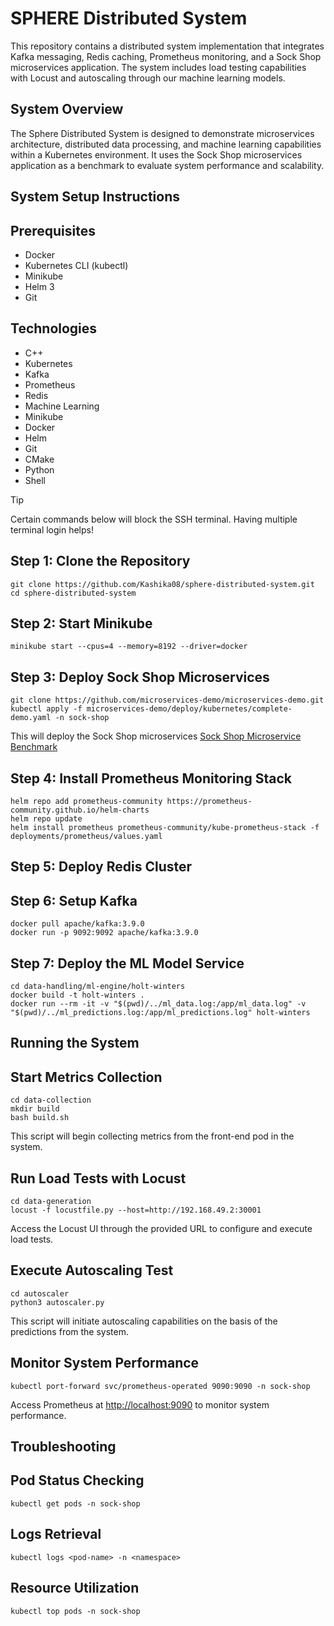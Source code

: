 
# SPHERE Distributed System

This repository contains a distributed system implementation that integrates Kafka messaging, Redis caching, Prometheus monitoring, and a Sock Shop microservices application. The system includes load testing capabilities with Locust and autoscaling through our machine learning models.

## System Overview

The Sphere Distributed System is designed to demonstrate microservices architecture, distributed data processing, and machine learning capabilities within a Kubernetes environment. It uses the Sock Shop microservices application as a benchmark to evaluate system performance and scalability.

## System Setup Instructions
## Prerequisites

-   Docker
-   Kubernetes CLI (kubectl)
-   Minikube
-   Helm 3
-   Git

## Technologies
- C++
- Kubernetes
- Kafka
- Prometheus
- Redis
- Machine Learning
- Minikube
- Docker
- Helm
- Git
- CMake
- Python
- Shell

> [!TIP]
> Certain commands below will block the SSH terminal. Having multiple terminal login helps! 

## Step 1: Clone the Repository

	git clone https://github.com/Kashika08/sphere-distributed-system.git
	cd sphere-distributed-system

## Step 2: Start Minikube

	minikube start --cpus=4 --memory=8192 --driver=docker 

## Step 3: Deploy Sock Shop Microservices

	git clone https://github.com/microservices-demo/microservices-demo.git
	kubectl apply -f microservices-demo/deploy/kubernetes/complete-demo.yaml -n sock-shop

This will deploy the Sock Shop microservices
[Sock Shop Microservice Benchmark](https://github.com/microservices-demo/microservices-demo/tree/master)

## Step 4: Install Prometheus Monitoring Stack

	helm repo add prometheus-community https://prometheus-community.github.io/helm-charts
	helm repo update
	helm install prometheus prometheus-community/kube-prometheus-stack -f deployments/prometheus/values.yaml

## Step 5: Deploy Redis Cluster

## Step 6: Setup Kafka
	docker pull apache/kafka:3.9.0
	docker run -p 9092:9092 apache/kafka:3.9.0

## Step 7: Deploy the ML Model Service

	cd data-handling/ml-engine/holt-winters
	docker build -t holt-winters .
	docker run --rm -it -v "$(pwd)/../ml_data.log:/app/ml_data.log" -v "$(pwd)/../ml_predictions.log:/app/ml_predictions.log" holt-winters

## Running the System

## Start Metrics Collection

	cd data-collection
	mkdir build
	bash build.sh

This script will begin collecting metrics from the front-end pod in the system.

## Run Load Tests with Locust

	cd data-generation
	locust -f locustfile.py --host=http://192.168.49.2:30001

Access the Locust UI through the provided URL to configure and execute load tests.

## Execute Autoscaling Test

	cd autoscaler
	python3 autoscaler.py

This script will initiate autoscaling capabilities on the basis of the predictions from the system.

## Monitor System Performance

	kubectl port-forward svc/prometheus-operated 9090:9090 -n sock-shop
Access Prometheus at [http://localhost:9090](http://localhost:9090/) to monitor system performance.


## Troubleshooting

## Pod Status Checking

	kubectl get pods -n sock-shop

## Logs Retrieval

	kubectl logs <pod-name> -n <namespace>

## Resource Utilization

	kubectl top pods -n sock-shop
